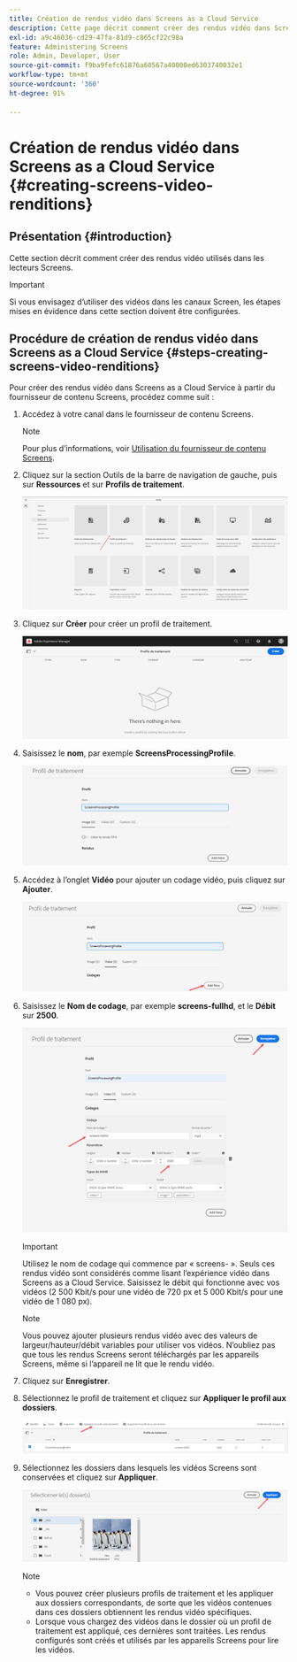```yaml
---
title: Création de rendus vidéo dans Screens as a Cloud Service
description: Cette page décrit comment créer des rendus vidéo dans Screens as a Cloud Service.
exl-id: a9c46036-cd29-47fa-81d9-c865cf22c98a
feature: Administering Screens
role: Admin, Developer, User
source-git-commit: f9ba9fefc61876a60567a40000ed6303740032e1
workflow-type: tm+mt
source-wordcount: '360'
ht-degree: 91%

---
```


# Création de rendus vidéo dans Screens as a Cloud Service {#creating-screens-video-renditions}

## Présentation {#introduction}

Cette section décrit comment créer des rendus vidéo utilisés dans les lecteurs Screens.

>[!IMPORTANT]
>Si vous envisagez d’utiliser des vidéos dans les canaux Screen, les étapes mises en évidence dans cette section doivent être configurées.

## Procédure de création de rendus vidéo dans Screens as a Cloud Service {#steps-creating-screens-video-renditions}

Pour créer des rendus vidéo dans Screens as a Cloud Service à partir du fournisseur de contenu Screens, procédez comme suit :

1. Accédez à votre canal dans le fournisseur de contenu Screens.

   >[!NOTE]
   >Pour plus d’informations, voir [Utilisation du fournisseur de contenu Screens](https://experienceleague.adobe.com/docs/experience-manager-cloud-service/content/screens-as-cloud-service/configure-screens-cloud/using-screens-content-provider.html?lang=fr#screens-content-provider).

1. Cliquez sur la section Outils de la barre de navigation de gauche, puis sur **Ressources** et sur **Profils de traitement**.

   ![Cliquez sur Profils de traitement](/help/screens-cloud/assets/configure/screens-cp-3.png)

1. Cliquez sur **Créer** pour créer un profil de traitement.

   ![Clic sur Créer](/help/screens-cloud/assets/configure/screens-video-2.png)

1. Saisissez le **nom**, par exemple **ScreensProcessingProfile**.

   ![Boîte de dialogue Profil de traitement présentant le champ Nom en surbrillance.](/help/screens-cloud/assets/configure/screens-video-3.png)

1. Accédez à l’onglet **Vidéo** pour ajouter un codage vidéo, puis cliquez sur **Ajouter**.

   ![Boîte de dialogue Profil de traitement présentant le bouton Ajouter nouveau en surbrillance.](/help/screens-cloud/assets/configure/screens-video-4a.png)

1. Saisissez le **Nom de codage**, par exemple **screens-fullhd**, et le **Débit** sur **2500**.

   ![Boîte de dialogue Profil de traitement affichant le bouton Enregistrer en surbrillance.](/help/screens-cloud/assets/configure/screens-video-4.png)

   >[!IMPORTANT]
   >Utilisez le nom de codage qui commence par « screens- ». Seuls ces rendus vidéo sont considérés comme lisant l’expérience vidéo dans Screens as a Cloud Service. Saisissez le débit qui fonctionne avec vos vidéos (2 500 Kbit/s pour une vidéo de 720 px et 5 000 Kbit/s pour une vidéo de 1 080 px).

   >[!NOTE]
   >Vous pouvez ajouter plusieurs rendus vidéo avec des valeurs de largeur/hauteur/débit variables pour utiliser vos vidéos. N’oubliez pas que tous les rendus Screens seront téléchargés par les appareils Screens, même si l’appareil ne lit que le rendu vidéo.

1. Cliquez sur **Enregistrer**.

1. Sélectionnez le profil de traitement et cliquez sur **Appliquer le profil aux dossiers**.

   ![Appliquer le profil aux dossiers](/help/screens-cloud/assets/configure/screens-video-5.png)

1. Sélectionnez les dossiers dans lesquels les vidéos Screens sont conservées et cliquez sur **Appliquer**.

   ![Clic sur Appliquer](/help/screens-cloud/assets/configure/screens-video-6.png)

   >[!NOTE]
   >
   >* Vous pouvez créer plusieurs profils de traitement et les appliquer aux dossiers correspondants, de sorte que les vidéos contenues dans ces dossiers obtiennent les rendus vidéo spécifiques.
   >* Lorsque vous chargez des vidéos dans le dossier où un profil de traitement est appliqué, ces dernières sont traitées. Les rendus configurés sont créés et utilisés par les appareils Screens pour lire les vidéos.
